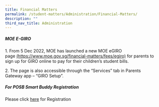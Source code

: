 ```yaml
---
title: Financial Matters
permalink: /student-matters/Administration/Financial-Matters/
description: ""
third_nav_title: Administration
---
```

##### MOE E-GIRO

<p>1. From 5 Dec 2022, MOE has launched a new MOE eGIRO page&nbsp;<a href="https://www.moe.gov.sg/financial-matters/fees/egiro" target="">(https://www.moe.gov.sg/financial-matters/fees/egiro)</a>&nbsp;for parents to sign up for GIRO online to pay for their children&rsquo;s student bills.&nbsp;</p>
<p>2. The page is also accessible through the &ldquo;Services&rdquo; tab in Parents Gateway app &ndash; &ldquo;GIRO Setup&rdquo;.</p>


##### For POSB Smart Buddy Registration

Please click  [here](/files/Smart%20Buddy%20Registration%20Letter%20Online.pdf) for Registration
